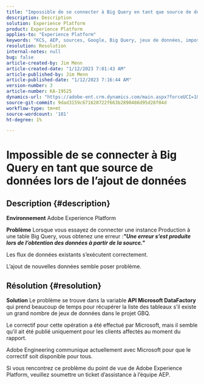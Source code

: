 ```yaml
---
title: "Impossible de se connecter à Big Query en tant que source de données lors de l’ajout de données"
description: Description
solution: Experience Platform
product: Experience Platform
applies-to: "Experience Platform"
keywords: "KCS, AEP, sources, Google, Big Query, jeux de données, impossible de se connecter, source de données, ajout de données, Adobe Experience Platform, FAQ"
resolution: Resolution
internal-notes: null
bug: false
article-created-by: Jim Menn
article-created-date: "1/12/2023 7:01:43 AM"
article-published-by: Jim Menn
article-published-date: "1/12/2023 7:16:44 AM"
version-number: 3
article-number: KA-19525
dynamics-url: "https://adobe-ent.crm.dynamics.com/main.aspx?forceUCI=1&pagetype=entityrecord&etn=knowledgearticle&id=e5fa61f4-4692-ed11-aad1-6045bd0065f9"
source-git-commit: 9dad3159c671620722f663b2890486d95d28f04d
workflow-type: tm+mt
source-wordcount: '181'
ht-degree: 1%

---
```


# Impossible de se connecter à Big Query en tant que source de données lors de l’ajout de données

## Description {#description}


<b>Environnement</b>
Adobe Experience Platform

<b>Problème</b>
Lorsque vous essayez de connecter une instance Production à une table Big Query, vous obtenez une erreur :<b>*&quot;</b><b>Une erreur s’est produite lors de l’obtention des données à partir de la source.</b><b>&quot;</b>*

Les flux de données existants s’exécutent correctement.

L’ajout de nouvelles données semble poser problème.


## Résolution {#resolution}


<b>Solution</b>
Le problème se trouve dans la variable <b>API Microsoft DataFactory </b>qui prend beaucoup de temps pour récupérer la liste des tableaux s’il existe un grand nombre de jeux de données dans le projet GBQ.

Le correctif pour cette opération a été effectué par Microsoft, mais il semble qu’il ait été publié uniquement pour les clients affectés au moment du rapport.

Adobe Engineering communique actuellement avec Microsoft pour que le correctif soit disponible pour tous.

Si vous rencontrez ce problème du point de vue de Adobe Experience Platform, veuillez soumettre un ticket d’assistance à l’équipe AEP.
